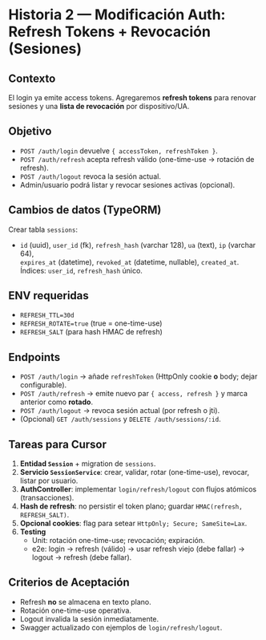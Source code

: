 # Historia 2 — Modificación Auth: Refresh Tokens + Revocación (Sesiones)

## Contexto
El login ya emite access tokens. Agregaremos **refresh tokens** para renovar sesiones y una **lista de revocación** por dispositivo/UA.

## Objetivo
- `POST /auth/login` devuelve `{ accessToken, refreshToken }`.
- `POST /auth/refresh` acepta refresh válido (one-time-use → rotación de refresh).
- `POST /auth/logout` revoca la sesión actual.
- Admin/usuario podrá listar y revocar sesiones activas (opcional).

## Cambios de datos (TypeORM)
Crear tabla `sessions`:
- `id` (uuid), `user_id` (fk), `refresh_hash` (varchar 128), `ua` (text), `ip` (varchar 64),  
  `expires_at` (datetime), `revoked_at` (datetime, nullable), `created_at`.
Índices: `user_id`, `refresh_hash` único.

## ENV requeridas
- `REFRESH_TTL=30d`
- `REFRESH_ROTATE=true` (true = one-time-use)
- `REFRESH_SALT` (para hash HMAC de refresh)

## Endpoints
- `POST /auth/login` → añade `refreshToken` (HttpOnly cookie **o** body; dejar configurable).
- `POST /auth/refresh` → emite nuevo par `{ access, refresh }` y marca anterior como **rotado**.
- `POST /auth/logout` → revoca sesión actual (por refresh o jti).
- (Opcional) `GET /auth/sessions` y `DELETE /auth/sessions/:id`.

## Tareas para Cursor
1. **Entidad `Session`** + migration de `sessions`.
2. **Servicio `SessionService`**: crear, validar, rotar (one-time-use), revocar, listar por usuario.
3. **AuthController**: implementar `login/refresh/logout` con flujos atómicos (transacciones).
4. **Hash de refresh**: no persistir el token plano; guardar `HMAC(refresh, REFRESH_SALT)`.
5. **Opcional cookies**: flag para setear `HttpOnly; Secure; SameSite=Lax`.
6. **Testing**
   - Unit: rotación one-time-use; revocación; expiración.
   - e2e: login → refresh (válido) → usar refresh viejo (debe fallar) → logout → refresh (debe fallar).

## Criterios de Aceptación
- Refresh **no** se almacena en texto plano.
- Rotación one-time-use operativa.
- Logout invalida la sesión inmediatamente.
- Swagger actualizado con ejemplos de `login/refresh/logout`.